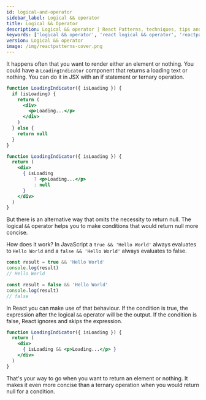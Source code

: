 ```yaml
---
id: logical-and-operator
sidebar_label: Logical && operator
title: Logical && Operator
description: Logical && operator | React Patterns, techniques, tips and tricks in development for React developers.
keywords: ['logical && operator', 'react logical && operator', 'reactpatterns', 'react patterns', 'reactjspatterns', 'reactjs patterns', 'react', 'reactjs', 'react techniques', 'react tips and tricks']
version: Logical && operator
image: /img/reactpatterns-cover.png
---
```


It happens often that you want to render either an element or nothing. You could have a `LoadingIndicator` component that returns a loading text or nothing. You can do it in JSX with an if statement or ternary operation.

```jsx
function LoadingIndicator({ isLoading }) {
  if (isLoading) {
    return (
      <div>
        <p>Loading...</p>
      </div>
    )
  } else {
    return null
  }
}

function LoadingIndicator({ isLoading }) {
  return (
    <div>
      { isLoading
          ? <p>Loading...</p>
          : null
      }
    </div>
  )
}
```

But there is an alternative way that omits the necessity to return null. The logical `&&` operator helps you to make conditions that would return null more concise.

How does it work? In JavaScript a `true && 'Hello World'` always evaluates to `Hello World` and a `false && 'Hello World'` always evaluates to false.

```jsx
const result = true && 'Hello World'
console.log(result)
// Hello World

const result = false && 'Hello World'
console.log(result)
// false
```

In React you can make use of that behaviour. If the condition is true, the expression after the logical `&&` operator will be the output. If the condition is false, React ignores and skips the expression.

```jsx
function LoadingIndicator({ isLoading }) {
  return (
    <div>
      { isLoading && <p>Loading...</p> }
    </div>
  )
}
```

That's your way to go when you want to return an element or nothing. It makes it even more concise than a ternary operation when you would return null for a condition.
